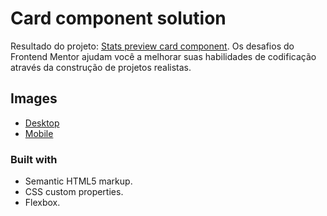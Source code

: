 # Card component solution

Resultado do projeto: [Stats preview card component](https://www.frontendmentor.io/challenges/stats-preview-card-component-8JqbgoU62). Os desafios do Frontend Mentor ajudam você a melhorar suas habilidades de codificação através da construção de projetos realistas.

## Images

  - [Desktop](https://prnt.sc/lL6W3-MHTYut)
  - [Mobile](https://prnt.sc/SZ4_KXPTG3FZ)

### Built with

- Semantic HTML5 markup.
- CSS custom properties.
- Flexbox.
